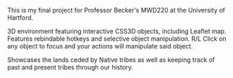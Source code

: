 This is my final project for Professor Becker's MWD220 at the University of Hartford.

3D environment featuring interactive CSS3D objects, including Leaflet map.
Features rebindable hotkeys and selective object manipulation.
R/L Click on any object to focus and your actions will manipulate said object.

Showcases the lands ceded by Native tribes as well as keeping track of past and present tribes through our history.
